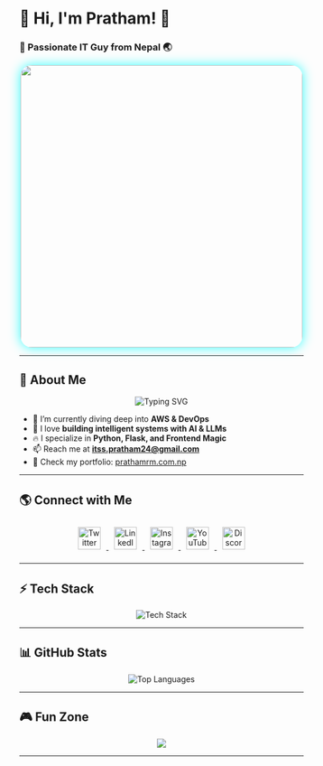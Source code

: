 # 🌟 Hi, I'm Pratham! 🌟
### 🚀 Passionate IT Guy from Nepal 🌏

<div align="center">
  <img src="https://user-images.githubusercontent.com/55389276/140866485-8fb1c876-9a8f-4d6a-98dc-08c4981eaf70.gif" width="500" style="border-radius: 20px; box-shadow: 0px 0px 20px rgba(0, 255, 255, 0.8);"/>
</div>

---

## 🚀 About Me
<p align="center">
  <img src="https://readme-typing-svg.demolab.com?font=Fira+Code&size=24&pause=1000&color=00FFFF&center=true&vCenter=true&multiline=false&width=600&lines=Debugging+is+my+cardio+💪;I+write+code+to+avoid+being+social+😅;My+bug+reports+are+better+than+my+life+updates+📝;Code+like+no+one+is+watching+👀;I+turn+coffee+into+code+☕️💻" alt="Typing SVG" />
</p>



- 🌱 I’m currently diving deep into **AWS & DevOps**  
- 🎯 I love **building intelligent systems with AI & LLMs**  
- 🔥 I specialize in **Python, Flask, and Frontend Magic**  
- 📫 Reach me at **itss.pratham24@gmail.com**  
- 📄 Check my portfolio: [prathamrm.com.np](https://prathamrm.com.np/)  

---

## 🌎 Connect with Me
<p align="center">
  <a href="https://twitter.com/prathamzer0" target="_blank">
    <img src="https://img.shields.io/badge/-Twitter-1DA1F2?logo=twitter&logoColor=white&style=for-the-badge" height="40" alt="Twitter" style="margin: 10px; transition: transform 0.3s;"/>
  </a>
  <a href="https://www.linkedin.com/in/your-linkedin-username" target="_blank">
    <img src="https://img.shields.io/badge/-LinkedIn-0A66C2?logo=linkedin&logoColor=white&style=for-the-badge" height="40" alt="LinkedIn" style="margin: 10px; transition: transform 0.3s;"/>
  </a>
  <a href="https://www.instagram.com/pratham__hi/" target="_blank">
    <img src="https://img.shields.io/badge/-Instagram-E4405F?logo=instagram&logoColor=white&style=for-the-badge" height="40" alt="Instagram" style="margin: 10px; transition: transform 0.3s;"/>
  </a>
  <a href="https://www.youtube.com/@prathamknight" target="_blank">
    <img src="https://img.shields.io/badge/-YouTube-FF0000?logo=youtube&logoColor=white&style=for-the-badge" height="40" alt="YouTube" style="margin: 10px; transition: transform 0.3s;"/>
  </a>
  <a href="https://discord.gg/devilsknightt" target="_blank">
    <img src="https://img.shields.io/badge/-Discord-7289DA?logo=discord&logoColor=white&style=for-the-badge" height="40" alt="Discord" style="margin: 10px; transition: transform 0.3s;"/>
  </a>
</p>



---

## ⚡ Tech Stack
<p align="center">
  <img src="https://skillicons.dev/icons?i=python,django,flask,php,html,css,js,react,tailwind,aws,docker,mysql,firebase,git,figma,tensorflow,sklearn" alt="Tech Stack" />
</p>

---

## 📊 GitHub Stats
<p align="center">
  <img src="https://github-readme-stats.vercel.app/api/top-langs/?username=hipratham&layout=compact&theme=tokyonight" alt="Top Languages" />
</p>

---

## 🎮 Fun Zone
<p align="center">
  <img src="https://readme-typing-svg.demolab.com?font=Fira+Code&size=20&pause=1000&color=FFD700&center=true&width=500&lines=I+love+solving+problems!+🚀;AI+is+my+superpower!+🤖;" />
</p>

---

